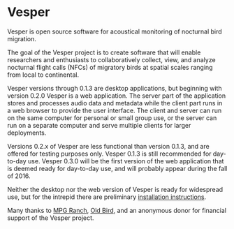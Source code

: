 Vesper
======

Vesper is open source software for acoustical monitoring of nocturnal bird migration.

The goal of the Vesper project is to create software that will enable researchers and enthusiasts to collaboratively collect, view, and analyze nocturnal flight calls (NFCs) of migratory birds at spatial scales ranging from local to continental.

Vesper versions through 0.1.3 are desktop applications, but beginning with version 0.2.0 Vesper is a web application. The server part of the application stores and processes audio data and metadata while the client part runs in a web browser to provide the user interface. The client and server can run on the same computer for personal or small group use, or the server can run on a separate computer and serve multiple clients for larger deployments.

Versions 0.2.x of Vesper are less functional than version 0.1.3, and are offered for testing purposes only. Vesper 0.1.3 is still recommended for day-to-day use. Vesper 0.3.0 will be the first version of the web application that is deemed ready for day-to-day use, and will probably appear during the fall of 2016.

Neither the desktop nor the web version of Vesper is ready for widespread use, but for the intrepid there are preliminary [installation instructions](https://github.com/HaroldMills/Vesper/wiki/Installing-and-Updating-Vesper).

Many thanks to [MPG Ranch](http://mpgranch.com), [Old Bird](http://oldbird.org), and an anonymous donor for financial support of the Vesper project.
